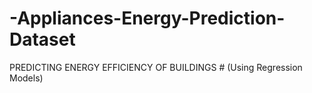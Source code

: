 # -Appliances-Energy-Prediction-Dataset
PREDICTING ENERGY EFFICIENCY OF BUILDINGS # (Using Regression Models)
